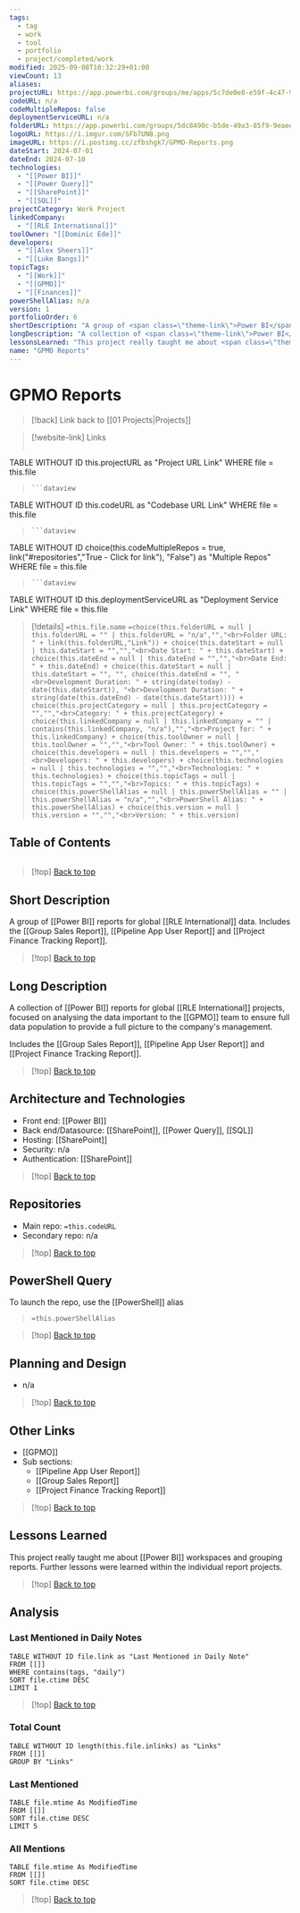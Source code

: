 ```yaml
---
tags:
  - tag
  - work
  - tool
  - portfolio
  - project/completed/work
modified: 2025-09-08T10:32:29+01:00
viewCount: 13
aliases:
projectURL: https://app.powerbi.com/groups/me/apps/5c7de0e8-e59f-4c47-9a4a-5129c28e1c0f/reports/efd30e67-8ed4-4807-95cb-11f46a62d7d2/ReportSectiona3c344f318d21cde0ced?ctid=6422ff1a-f3b5-4450-9230-ad4241884bf4&experience=power-bi
codeURL: n/a
codeMultipleRepos: false
deploymentServiceURL: n/a
folderURL: https://app.powerbi.com/groups/5dc8490c-b5de-49a3-85f9-9eaee02b7d96/list?experience=power-bi
logoURL: https://i.imgur.com/SFb7UNB.png
imageURL: https://i.postimg.cc/zfbshgk7/GPMO-Reports.png
dateStart: 2024-07-01
dateEnd: 2024-07-10
technologies:
  - "[[Power BI]]"
  - "[[Power Query]]"
  - "[[SharePoint]]"
  - "[[SQL]]"
projectCategory: Work Project
linkedCompany:
  - "[[RLE International]]"
toolOwner: "[[Dominic Ede]]"
developers:
  - "[[Alex Sheers]]"
  - "[[Luke Bangs]]"
topicTags:
  - "[[Work]]"
  - "[[GPMO]]"
  - "[[Finances]]"
powerShellAlias: n/a
version: 1
portfolioOrder: 6
shortDescription: "A group of <span class=\"theme-link\">Power BI</span> reports for global <span class=\"theme-link\">RLE International</span> data. Includes the <a href=\"/projects/group-sales-report\" class=\"theme-link\">Group Sales Report</a>, <a href=\"/projects/pipeline-app-user-report\" class=\"theme-link\">Pipeline App User Report</a> and <a href=\"/projects/project-finance-tracking-report\" class=\"theme-link\">Project Finance Tracking Report</a>."
longDescription: "A collection of <span class=\"theme-link\">Power BI</span> reports for global <span class=\"theme-link\">RLE International</span> projects, focused on analysing the data important to the <span class=\"theme-link\">GPMO</span> team to ensure full data population to provide a full picture to the company's management.<br><br>Includes the <a href=\"/projects/group-sales-report\" class=\"theme-link\">Group Sales Report</a>, <a href=\"/projects/pipeline-app-user-report\" class=\"theme-link\">Pipeline App User Report</a> and <a href=\"/projects/project-finance-tracking-report\" class=\"theme-link\">Project Finance Tracking Report</a>."
lessonsLearned: "This project really taught me about <span class=\"theme-link\">Power BI</span> workspaces and grouping reports. Further lessons were learned within the individual report projects."
name: "GPMO Reports"
---
```

# GPMO Reports

> [!back] Link back to [[01 Projects|Projects]]

>[!website-link] Links
> ```dataview
TABLE WITHOUT ID this.projectURL as "Project URL Link"
WHERE file = this.file
>```
>```dataview
TABLE WITHOUT ID this.codeURL as "Codebase URL Link"
WHERE file = this.file
>```
>```dataview
TABLE WITHOUT ID choice(this.codeMultipleRepos = true, link("#repositories","True - Click for link"), "False") as "Multiple Repos"
WHERE file = this.file
>```
>```dataview
TABLE WITHOUT ID this.deploymentServiceURL as "Deployment Service Link"
WHERE file = this.file

>[!details]  `=this.file.name`
>`=choice(this.folderURL = null | this.folderURL = "" | this.folderURL = "n/a","","<br>Folder URL: " + link(this.folderURL,"Link")) + choice(this.dateStart = null | this.dateStart = "","","<br>Date Start: " + this.dateStart) + choice(this.dateEnd = null | this.dateEnd = "","","<br>Date End: " + this.dateEnd) + choice(this.dateStart = null | this.dateStart = "", "", choice(this.dateEnd = "", "<br>Development Duration: " + string(date(today) - date(this.dateStart)), "<br>Development Duration: " + string(date(this.dateEnd) - date(this.dateStart)))) + choice(this.projectCategory = null | this.projectCategory = "","","<br>Category: " + this.projectCategory) + choice(this.linkedCompany = null | this.linkedCompany = "" | contains(this.linkedCompany, "n/a"),"","<br>Project for: " + this.linkedCompany) + choice(this.toolOwner = null | this.toolOwner = "","","<br>Tool Owner: " + this.toolOwner) + choice(this.developers = null | this.developers = "","","<br>Developers: " + this.developers) + choice(this.technologies = null | this.technologies = "","","<br>Technologies: " + this.technologies) + choice(this.topicTags = null | this.topicTags = "","","<br>Topics: " + this.topicTags) + choice(this.powerShellAlias = null | this.powerShellAlias = "" | this.powerShellAlias = "n/a","","<br>PowerShell Alias: " + this.powerShellAlias) + choice(this.version = null | this.version = "","","<br>Version: " + this.version)`

## Table of Contents

```table-of-contents
```

>[!top] [Back to top](#Table%20of%20Contents)

## Short Description

A group of [[Power BI]] reports for global [[RLE International]] data. Includes the [[Group Sales Report]], [[Pipeline App User Report]] and [[Project Finance Tracking Report]].

>[!top] [Back to top](#Table%20of%20Contents)

## Long Description

A collection of [[Power BI]] reports for global [[RLE International]] projects, focused on analysing the data important to the [[GPMO]] team to ensure full data population to provide a full picture to the company's management.

Includes the [[Group Sales Report]], [[Pipeline App User Report]] and [[Project Finance Tracking Report]].

>[!top] [Back to top](#Table%20of%20Contents)

## Architecture and Technologies

- Front end: [[Power BI]]
- Back end/Datasource: [[SharePoint]], [[Power Query]], [[SQL]]
- Hosting: [[SharePoint]]
- Security: n/a
- Authentication: [[SharePoint]]

>[!top] [Back to top](#Table%20of%20Contents)

## Repositories

- Main repo: `=this.codeURL`
- Secondary repo: n/a

>[!top] [Back to top](#Table%20of%20Contents)

## PowerShell Query

To launch the repo, use the [[PowerShell]] alias 

> `=this.powerShellAlias`

>[!top] [Back to top](#Table%20of%20Contents)

## Planning and Design

- n/a

>[!top] [Back to top](#Table%20of%20Contents)

## Other Links

- [[GPMO]]
- Sub sections:
	- [[Pipeline App User Report]]
	- [[Group Sales Report]]
	- [[Project Finance Tracking Report]]

>[!top] [Back to top](#Table%20of%20Contents)

## Lessons Learned

This project really taught me about [[Power BI]] workspaces and grouping reports. Further lessons were learned within the individual report projects.

>[!top] [Back to top](#Table%20of%20Contents)

## Analysis

### Last Mentioned in Daily Notes

```dataview
TABLE WITHOUT ID file.link as "Last Mentioned in Daily Note"
FROM [[]]
WHERE contains(tags, "daily")
SORT file.ctime DESC
LIMIT 1
```

>[!top] [Back to top](#Table%20of%20Contents)

### Total Count

```dataview
TABLE WITHOUT ID length(this.file.inlinks) as "Links"
FROM [[]]
GROUP BY "Links"
```

### Last Mentioned

```dataview
TABLE file.mtime As ModifiedTime
FROM [[]]
SORT file.ctime DESC
LIMIT 5
```

### All Mentions

```dataview
TABLE file.mtime As ModifiedTime
FROM [[]]
SORT file.ctime DESC
```

>[!top] [Back to top](#Table%20of%20Contents)
